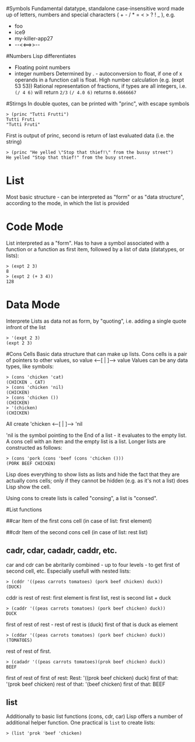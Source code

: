 #Symbols
Fundamental datatype, standalone case-insensitive word made up of letters, 
numbers and special characters ( + - / * = < > ? ! _ ), e.g.
  - foo
  - ice9
  - my-killer-app27
  - --<<==>>--

#Numbers
Lisp differentiates
  - Floating point numbers
  - integer numbers
Determined by . - autoconversion to float, if one of x operands in a function
call is float. 
High number calculation (e.g. (expt 53 53))
Rational representation of fractions, if types are all integers, i.e.
`(/ 4 6)` will return `2/3`
`(/ 4.0 6)` returns `0.6666667`

#Stirngs
In double quotes, can be printed with "princ", with escape symbols

    > (princ "Tutti Frutti")
    Tutti Fruti
    "Tutti Fruti"

First is output of princ, second is return of last evaluated data (i.e. the
string)

    > (princ "He yelled \"Stop that thief!\" from the bussy street")
    He yelled "Stop that thief!" from the busy street.

# List
Most basic structure - can be interpreted as "form" or as "data structure",
according to the mode, in which the list is provided

# Code Mode
List interpreted as a "form". Has to have a symbol associated with a function or
a function as first item, followed by a list of data (datatypes, or lists):

    > (expt 2 3)
    8
    > (expt 2 (+ 3 4))
    128

# Data Mode
Interprete Lists as data not as form, by "quoting", i.e. adding a single quote
infront of the list

    > '(expt 2 3)
    (expt 2 3)

#Cons Cells
Basic data structure that can make up lists.
Cons cells is a pair of pointers to other values, so 
value <--[ | ]--> value
Values can be any data types, like symbols:

    > (cons 'chicken 'cat)
    (CHICKEN . CAT)
    > (cons 'chicken 'nil)
    (CHICKEN)
    > (cons 'chicken ())
    (CHICKEN)
    > '(chicken)
    (CHICKEN)

All create 'chicken <--[ | ]--> 'nil

'nil is the symbol pointing to the End of a list - it evaluates to the empty
list. A cons cell with an item and the empty list is a list. Longer lists are
constructed as follows:

    > (cons 'pork (cons 'beef (cons 'chicken ()))
    (PORK BEEF CHICKEN)

Lisp does everything to show lists as lists and hide the fact that they are
actually cons cells; only if they cannot be hidden (e.g. as it's not a list)
does Lisp show the cell.

Using cons to create lists is called "consing", a list is "consed".

#List functions

##car 
Item of the first cons cell (in case of list: first element)

##cdr
Item of the second cons cell (in case of list: rest list)

## cadr, cdar, cadadr, caddr, etc.
car and cdr can be abritarily combined - up to four levels - to get first of second cell, etc.
Especially usefull with nested lists:

    > (cddr '((peas carrots tomatoes) (pork beef chicken) duck))
    (DUCK)
    
cddr is rest of rest: first element is first list, rest is second list + duck
   
    > (caddr '((peas carrots tomatoes) (pork beef chicken) duck))
    DUCK 

first of rest of rest - rest of rest is (duck) first of that is duck as element

    > (cddar '((peas carrots tomatoes) (pork beef chicken) duck))
    (TOMATOES)

rest of rest of first.

    > (cadadr '((peas carrots tomatoes)(prok beef chicken) duck))
    BEEF
    
first of rest of first of rest:
Rest: '((prok beef chicken) duck)
first of that: '(prok beef chicken) 
rest of that: '(beef chicken)
first of that: BEEF

## list
Additionally to basic list functions (cons, cdr, car) Lisp offers a number of
additional helper function. One practical is `list` to create lists:

    > (list 'prok 'beef 'chicken)



